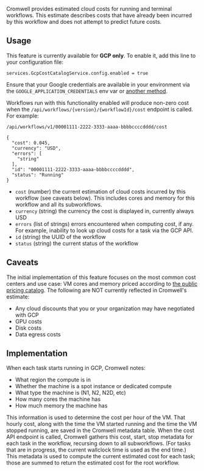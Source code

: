 Cromwell provides estimated cloud costs for running and terminal workflows. This estimate describes costs that have already been incurred by this workflow and does not attempt to predict future costs.

## Usage

This feature is currently available for **GCP only**. To enable it, add this line to your configuration file:
```hocon
services.GcpCostCatalogService.config.enabled = true
```

Ensure that your Google credentials are available in your environment via the `GOOGLE_APPLICATION_CREDENTIALS` env var or [another method](https://cloud.google.com/docs/authentication/provide-credentials-adc).

Workflows run with this functionality enabled will produce non-zero cost when the `/api/workflows/{version}/{workflowId}/cost` endpoint is called. For example:
```
/api/workflows/v1/00001111-2222-3333-aaaa-bbbbccccdddd/cost

{
  "cost": 0.045,
  "currency": "USD",
  "errors": [
    "string"
  ],
  "id": "00001111-2222-3333-aaaa-bbbbccccdddd",
  "status": "Running"
}
```
 * `cost` (number) the current estimation of cloud costs incurred by this workflow (see caveats below). This includes cores and memory for this workflow and all its subworkflows.
 * `currency` (string) the currency the cost is displayed in, currently always USD
 * `errors` (list of strings) errors encountered when computing cost, if any. For example, inability to look up cloud costs for a task via the GCP API.
 * `id` (string) the UUID of the workflow
 * `status` (string) the current status of the workflow

## Caveats

The initial implementation of this feature focuses on the most common cost centers and use case: VM cores and memory priced according to [the public pricing catalog](https://cloud.google.com/billing/v1/how-tos/catalog-api). The following are NOT currently reflected in Cromwell's estimate:
 * Any cloud discounts that you or your organization may have negotiated with GCP
 * GPU costs
 * Disk costs
 * Data egress costs

## Implementation

When each task starts running in GCP, Cromwell notes:
 * What region the compute is in
 * Whether the machine is a spot instance or dedicated compute
 * What type the machine is (N1, N2, N2D, etc)
 * How many cores the machine has
 * How much memory the machine has

This information is used to determine the cost per hour of the VM. That hourly cost, along with the time the VM started running and the time the VM stopped running, are saved in the Cromwell metadata table. When the cost API endpoint is called, Cromwell gathers this cost, start, stop metadata for each task in the workflow, recursing down to all subworkflows. (For tasks that are in progress, the current wallclock time is used as the end time.) This metadata is used to compute the current estimated cost for each task; those are summed to return the estimated cost for the root workflow.
